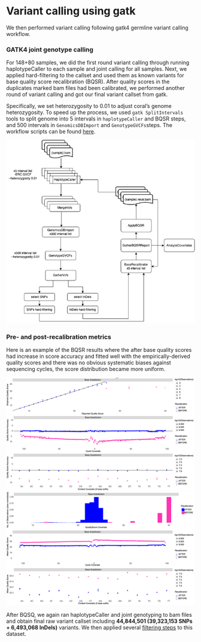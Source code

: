 Variant calling using gatk
================

We then performed variant calling following gatk4 germline variant
calling workflow.

### GATK4 joint genotype calling

For 148+80 samples, we did the first round variant calling through
running haplotypeCaller to each sample and joint calling for all
samples. Next, we applied hard-filtering to the callset and used them as
known variants for base quality score recalibration (BQSR). After
quality scores in the duplicates marked bam files had been calibrated,
we performed another round of variant calling and got our final variant
callset from gatk.

Specifically, we set heterozygosity to 0.01 to adjust coral’s genome
heterozygosity. To speed up the process, we used `gatk SplitIntervals`
tools to split genome into 5 intervals in `haplotypeCaller` and BQSR
steps, and 500 intervals in `GenomicsDBImport` and `GenotypeGVCFs`steps.
The workflow scripts can be found
[here](https://github.com/bakeronit/acropora_tenius_wgs/tree/main/scripts/hpc/variantcalling).

![](figures/gatk4-atenius-workflow.jpg)<!-- -->

### Pre- and post-recalibration metrics

Here is an example of the BQSR results where the after base quality
scores had increase in score accuracy and fitted well with the
empirically-derived quality scores and there was no obvious systematic
biases against sequencing cycles, the score distribution became more
uniform.

![](figures/example-anacov1.jpg)<!-- -->
![](figures/example-anacov2.jpg)<!-- -->

After BQSQ, we again ran haplotypeCaller and joint genotyping to bam
files and obtain final raw variant callset including **44,844,501
(39,323,153 SNPs + 6,493,068 InDels)** variants. We then applied several
[filtering steps](04.variant_filtering.md) to this dataset.
